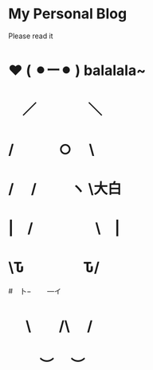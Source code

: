 # My Personal Blog
Please read it

# ❤️ (  ⚫︎ー⚫︎  ) balalala~
#  　／　　　   ＼
#   /　　　  ○  　\
# /　 /  　　    ヽ   \大白
# |　/　 　　　  \　|
#  \Ԏ　　　　     Ԏ/
#　卜−　　   ―イ
# 　  \　　/\　   /
# 　　 ︶　   ︶
